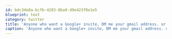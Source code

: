 ```yaml
---
id: bdc3de8a-bcfb-4203-8ba9-d9e423f8e1e5
blueprint: text
category: twitter
title: 'Anyone who want a Google+ invite, DM me your gmail address. or login to your gmail.com account and go to plus.google.com'
caption: 'Anyone who want a Google+ invite, DM me your gmail address. or login to your gmail.com account and go to plus.google.com'
---
```

